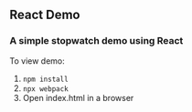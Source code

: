 ## React Demo

### A simple stopwatch demo using React

To view demo:
1. `npm install`
2. `npx webpack`
3. Open index.html in a browser
